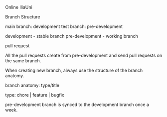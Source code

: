 Online IliaUni

Branch Structure

main branch: development 
test branch: pre-development

development - stable branch
pre-development - working branch


pull request

All the pull requests create from pre-development and send pull requests on the same branch.

When creating new branch, always use the structure of the branch anatomy.

branch anatomy: type/title


type: chore |  feature | bugfix

pre-development branch is synced to the development branch once a week.
